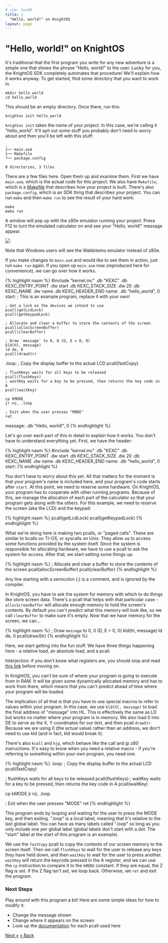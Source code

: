 ```yaml
---
# vim: tw=80
title: |
  "Hello, world!" on KnightOS
layout: page
---
```


# "Hello, world!" on KnightOS

It's traditional that the first program you write for any new adventure is a
simple one that shows the phrase "Hello, world!" to the user. Lucky for you, the
KnightOS SDK completely automates that procedure! We'll explain how it works
anyway. To get started, find some directory that you want to work in.

    mkdir hello_world
    cd hello_world

This should be an empty directory. Once there, run this:

    knightos init hello_world

`knightos init` takes the name of your project. In this case, we're calling it
"hello_world". It'll spit out some stuff you probably don't need to worry about
and then you'll be left with this stuff:

    .
    ├── main.asm
    ├── Makefile
    └── package.config

    0 directories, 3 files

There are a few files here. Open them up and examine them. First we have
`main.asm`, which is the actual code for this project. We also have `Makefile`,
which is a [Makefile](https://www.gnu.org/software/make/) that describes how
your project is built. There's also `package.config`, which is an SDK thing that
describes your project. You can run `make` and then `make run` to see the
result of your hard work:

    make
    make run

A window will pop up with the z80e emulator running your project. Press F12 to
turn the emulated calculator on and see your "Hello, world!" message appear.

![](https://a.pomf.se/gbxzhm.png)

<div class="alert alert-info">Note that Windows users will see the Wabbitemu
emulator instead of z80e.</div>

If you make changes to `main.asm` and would like to see them in action, just run
`make run` again. If you open up `main.asm` now (reproduced here for
convenience), we can go over how it works.

{% highlight nasm %}
#include "kernel.inc"
    .db "KEXC"
    .db KEXC_ENTRY_POINT
    .dw start
    .db KEXC_STACK_SIZE
    .dw 20
    .db KEXC_NAME
    .dw name
    .db KEXC_HEADER_END
name:
    .db "hello_world", 0
start:
    ; This is an example program, replace it with your own!
    
    ; Get a lock on the devices we intend to use
    pcall(getLcdLock)
    pcall(getKeypadLock)

    ; Allocate and clear a buffer to store the contents of the screen
    pcall(allocScreenBuffer)
    pcall(clearBuffer)

    ; Draw `message` to 0, 0 (D, E = 0, 0)
    kld(hl, message)
    ld de, 0
    pcall(drawStr)

.loop:
    ; Copy the display buffer to the actual LCD
    pcall(fastCopy)

    ; flushKeys waits for all keys to be released
    pcall(flushKeys)
    ; waitKey waits for a key to be pressed, then returns the key code in A
    pcall(waitKey)

    cp kMODE
    jr nz, .loop

    ; Exit when the user presses "MODE"
    ret

message:
    .db "Hello, world!", 0
{% endhighlight %}

Let's go over each part of this in detail to explain how it works. You don't
have to understand everything yet. First, we have the header:

{% highlight nasm %}
#include "kernel.inc"
    .db "KEXC"
    .db KEXC_ENTRY_POINT
    .dw start
    .db KEXC_STACK_SIZE
    .dw 20
    .db KEXC_NAME
    .dw name
    .db KEXC_HEADER_END
name:
    .db "hello_world", 0
start:
{% endhighlight %}

You don't have to worry about this yet. All that matters for the moment
is that your program's name is included here, and your program's code starts
after `start`. At this point, we need to reserve some hardware. On KnightOS,
your program has to cooperate with other running programs. Because of this, we
manage the allocation of each part of the calculator so that your program gets
along with the others. For this example, we need to reserve the screen (aka the
LCD) and the keypad:

{% highlight nasm %}
pcall(getLcdLock)
pcall(getKeypadLock)
{% endhighlight %}

What we're doing here is making two pcalls, or "paged calls". These are similar
to bcalls on TI-OS, or syscalls on Unix. They allow us to access some functions
provided by the system itself. Since the system is responsible for allocating
hardware, we have to use a pcall to ask the system for access. After that, we
start setting some things up:

{% highlight nasm %}
; Allocate and clear a buffer to store the contents of the screen
pcall(allocScreenBuffer)
pcall(clearBuffer)
{% endhighlight %}

<div class="alert alert-info">Any line starting with a semicolon (;) is a
comment, and is ignored by the compiler.</div>

In KnightOS, you have to ask the system for memory with which to do things like
store screen data. There's a pcall that helps with that particular case -
`allocScreenBuffer` will allocate enough memory to hold the screen's contents.
By default you can't predict what this memory will look like, so we call
`clearBuffer` to make sure it's empty. Now that we have memory for the screen,
we can...

{% highlight nasm %}
; Draw `message` to 0, 0 (D, E = 0, 0)
kld(hl, message)
ld de, 0
pcall(drawStr)
{% endhighlight %}

Here, we start getting into the fun stuff. We have three things happening here -
a relative load, an absolute load, and a pcall.

<div class="alert alert-info">Interjection: if you don't know what registers
are, you should stop and read <a
href="http://tutorials.eeems.ca/ASMin28Days/lesson/day03.html">this link</a> before
moving on.</div>

In KnightOS, you can't be sure of where your program is going to execute from in
RAM. It will be given some dynamically allocated memory and has to work from
there, which means that you can't predict ahead of time where your program will
be loaded.

The implication of all that is that you have to use special macros to refer to
values within your program. In this case, we use `kld(hl, message)` to load the
final address of "message" into HL. This is effectively the same as LD but works
no matter where your program is in memory. We also load 0 into DE to serve as
the X, Y coordinates for our text, and then pcall `drawStr`. Because we are
using 0 (the actual value) rather than an address, we don't need to use kld (and
in fact, kld would break it).

There's also `kcall` and `kjp`, which behave like the call and jp z80
instructions. It's easy to know when you need a relative macro - if you're
referring to something within your own program, you need one.

{% highlight nasm %}
.loop:
; Copy the display buffer to the actual LCD
pcall(fastCopy)

; flushKeys waits for all keys to be released
pcall(flushKeys)
; waitKey waits for a key to be pressed, then returns the key code in A
pcall(waitKey)

cp kMODE
jr nz, .loop

; Exit when the user presses "MODE"
ret
{% endhighlight %}

This program ends by looping and waiting for the user to press the MODE key, and
then exiting. ".loop" is a local label, meaning that it's relative to the last
global label. You can have as many labels called ".loop" so long as you only
include one per global label (global labels don't start with a dot. The "start"
label at the start of this program is an example).

We use the `fastCopy` pcall to copy the contents of our screen memory to the
screen itself. Then we call `flushKeys` to wait for the user to release any keys
they have held down, and then `waitKey` to wait for the user to press another.
`waitKey` will return the keycode pressed in the A register, and we can use the
`cp` instruction to compare it to the `kMODE` constant. If they are equal, the Z
flag is set. If the Z flag isn't set, we loop back. Otherwise, we `ret` and exit
the program.

### Next Steps

Play around with this program a bit! Here are some simple ideas for how to
modify it:

* Change the message shown
* Change where it appears on the screen
* Look up the [documentation](/documentation/reference/) for each pcall used
  here

<a href="corelib.html" class="pull-right btn btn-primary">Next »</a>
<a href="environment.html" class="btn btn-primary">« Back</a>
